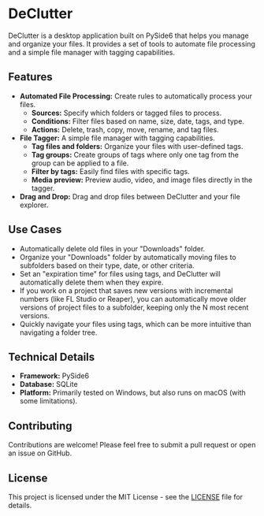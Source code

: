 # DeClutter

DeClutter is a desktop application built on PySide6 that helps you manage and organize your files. It provides a set of tools to automate file processing and a simple file manager with tagging capabilities.

## Features

*   **Automated File Processing:** Create rules to automatically process your files.
    *   **Sources:** Specify which folders or tagged files to process.
    *   **Conditions:** Filter files based on name, size, date, tags, and type.
    *   **Actions:** Delete, trash, copy, move, rename, and tag files.
*   **File Tagger:** A simple file manager with tagging capabilities.
    *   **Tag files and folders:** Organize your files with user-defined tags.
    *   **Tag groups:** Create groups of tags where only one tag from the group can be applied to a file.
    *   **Filter by tags:** Easily find files with specific tags.
    *   **Media preview:** Preview audio, video, and image files directly in the tagger.
*   **Drag and Drop:** Drag and drop files between DeClutter and your file explorer.

## Use Cases

*   Automatically delete old files in your "Downloads" folder.
*   Organize your "Downloads" folder by automatically moving files to subfolders based on their type, date, or other criteria.
*   Set an "expiration time" for files using tags, and DeClutter will automatically delete them when they expire.
*   If you work on a project that saves new versions with incremental numbers (like FL Studio or Reaper), you can automatically move older versions of project files to a subfolder, keeping only the N most recent versions.
*   Quickly navigate your files using tags, which can be more intuitive than navigating a folder tree.

## Technical Details

*   **Framework:** PySide6
*   **Database:** SQLite
*   **Platform:** Primarily tested on Windows, but also runs on macOS (with some limitations).

## Contributing

Contributions are welcome! Please feel free to submit a pull request or open an issue on GitHub.

## License

This project is licensed under the MIT License - see the [LICENSE](LICENSE) file for details.